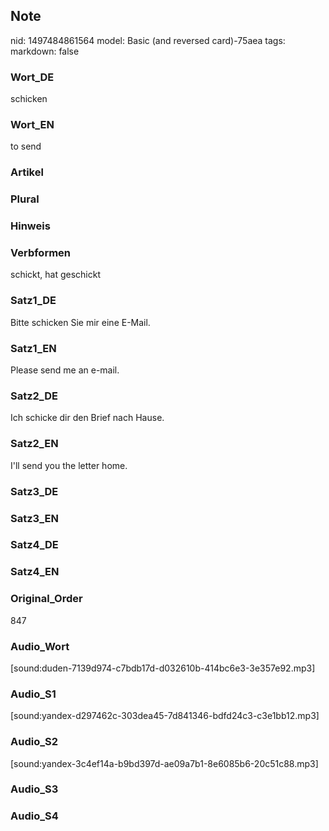 ## Note
nid: 1497484861564
model: Basic (and reversed card)-75aea
tags: 
markdown: false

### Wort_DE
schicken

### Wort_EN
to send

### Artikel


### Plural


### Hinweis


### Verbformen
schickt, hat geschickt

### Satz1_DE
Bitte schicken Sie mir eine E-Mail.

### Satz1_EN
Please send me an e-mail.

### Satz2_DE
Ich schicke dir den Brief nach Hause.

### Satz2_EN
I'll send you the letter home.

### Satz3_DE


### Satz3_EN


### Satz4_DE


### Satz4_EN


### Original_Order
847

### Audio_Wort
[sound:duden-7139d974-c7bdb17d-d032610b-414bc6e3-3e357e92.mp3]

### Audio_S1
[sound:yandex-d297462c-303dea45-7d841346-bdfd24c3-c3e1bb12.mp3]

### Audio_S2
[sound:yandex-3c4ef14a-b9bd397d-ae09a7b1-8e6085b6-20c51c88.mp3]

### Audio_S3


### Audio_S4

